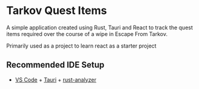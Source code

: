 # Tarkov Quest Items

A simple application created using Rust, Tauri and React to track the quest items required over the course of a wipe in Escape From Tarkov.

Primarily used as a project to learn react as a starter project

## Recommended IDE Setup

-   [VS Code](https://code.visualstudio.com/) + [Tauri](https://marketplace.visualstudio.com/items?itemName=tauri-apps.tauri-vscode) + [rust-analyzer](https://marketplace.visualstudio.com/items?itemName=rust-lang.rust-analyzer)
